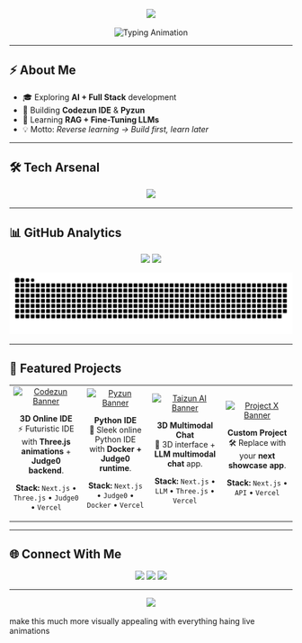<!-- Animated GitHub Profile README -->

<!-- Header Banner with Animation -->
<p align="center">
  <img src="https://capsule-render.vercel.app/api?type=waving&color=0:ff6ec4,100:7873f5&height=220&section=header&text=Hi%20👋,%20I'm%20Taizun&fontSize=45&fontAlignY=35&animation=twinkling&fontColor=ffffff"/>
</p>

<!-- Typing SVG -->
<p align="center">
  <img src="https://readme-typing-svg.herokuapp.com?font=Fira+Code&weight=600&size=24&duration=4000&pause=1000&color=FF6EC4&center=true&vCenter=true&width=600&lines=Engineering+Student+%7C+AI+Developer;Building+Generative+AI+Apps;Founder+of+Drapels" alt="Typing Animation" />
</p>

---

## ⚡ About Me  
- 🎓 Exploring **AI + Full Stack** development  
- 🚀 Building **Codezun IDE** & **Pyzun**  
- 🌱 Learning **RAG + Fine-Tuning LLMs**  
- 💡 Motto: *Reverse learning → Build first, learn later*  

---

## 🛠️ Tech Arsenal  
<p align="center">
  <img src="https://skillicons.dev/icons?i=python,cpp,js,ts,react,nextjs,nodejs,tailwind,docker,vercel,git,github,vscode,linux&perline=7" />
</p>

---

## 📊 GitHub Analytics  
<p align="center">
  <img src="https://github-readme-stats.vercel.app/api?username=t4zn&show_icons=true&theme=radical&hide_border=true&count_private=true&bg_color=0D1117&title_color=FF6EC4&icon_color=FF6EC4" height="165"/>
  <img src="https://github-readme-streak-stats.herokuapp.com/?user=t4zn&theme=radical&hide_border=true&background=0D1117&ring=FF6EC4&fire=FF6EC4&currStreakLabel=FF6EC4" height="165"/>
</p>

<!-- Animated Contribution Snake -->
<p align="center">
  <img src="https://raw.githubusercontent.com/Platane/snk/output/github-contribution-grid-snake-dark.svg" alt="snake gif" />
</p>

---

## 🚀 Featured Projects  

<table align="center">
<tr>

<!-- Codezun -->
<td align="center" width="250">
<a href="https://codezun.vercel.app" target="_blank">
  
<img src="https://svg-banners.vercel.app/api?type=glitch&text1=⚡%20Codezun%20IDE&width=250&height=150" alt="Codezun Banner"/>  

</a>  

**3D Online IDE**  
⚡ Futuristic IDE with **Three.js animations** + **Judge0 backend**.  

**Stack:** `Next.js` • `Three.js` • `Judge0` • `Vercel`  

</td>

<!-- Pyzun -->
<td align="center" width="250">
<a href="https://pyzun.vercel.app" target="_blank">

<img src="https://svg-banners.vercel.app/api?type=glitch&text1=🐍%20Pyzun%20IDE&width=250&height=150" alt="Pyzun Banner"/>  

</a>  

**Python IDE**  
🐍 Sleek online Python IDE with **Docker + Judge0 runtime**.  

**Stack:** `Next.js` • `Judge0` • `Docker` • `Vercel`  

</td>

<!-- Taizun AI -->
<td align="center" width="250">
<a href="https://taizunai.vercel.app" target="_blank">

<img src="https://svg-banners.vercel.app/api?type=glitch&text1=🤖%20Taizun%20AI&width=250&height=150" alt="Taizun AI Banner"/>  

</a>  

**3D Multimodal Chat**  
🚀 3D interface + **LLM multimodal chat** app.  

**Stack:** `Next.js` • `LLM` • `Three.js` • `Vercel`  

</td>

<!-- Project X -->
<td align="center" width="250">
<a href="https://yourproject.vercel.app" target="_blank">

<img src="https://svg-banners.vercel.app/api?type=glitch&text1=🛠️%20Project%20X&width=250&height=150" alt="Project X Banner"/>  

</a>  

**Custom Project**  
🛠️ Replace with your **next showcase app**.  

**Stack:** `Next.js` • `API` • `Vercel`  

</td>

</tr>
</table>



---

## 🌐 Connect With Me  
<p align="center">
  <a href="https://linkedin.com/in/YOURUSERNAME"><img src="https://img.shields.io/badge/-LinkedIn-0A66C2?style=for-the-badge&logo=linkedin&logoColor=white"></a>
  <a href="https://twitter.com/YOURUSERNAME"><img src="https://img.shields.io/badge/-Twitter-1DA1F2?style=for-the-badge&logo=twitter&logoColor=white"></a>
  <a href="mailto:YOURMAIL@gmail.com"><img src="https://img.shields.io/badge/-Email-D14836?style=for-the-badge&logo=gmail&logoColor=white"></a>
</p>

---

<!-- Footer Wave -->
<p align="center">
  <img src="https://capsule-render.vercel.app/api?type=waving&color=0:7873f5,100:ff6ec4&height=120&section=footer"/>
</p> make this much more visually appealing with everything haing live animations
